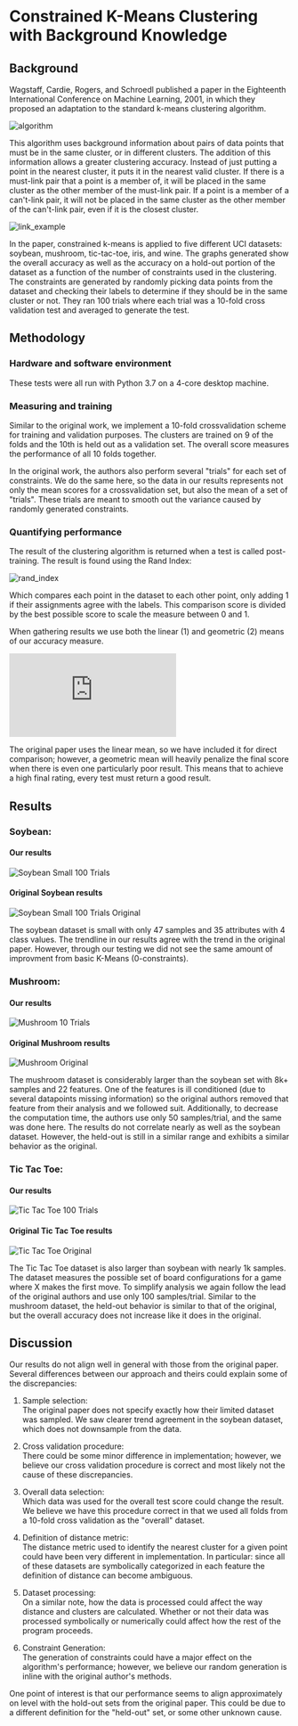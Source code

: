 # Constrained K-Means Clustering with Background Knowledge

## Background

Wagstaff, Cardie, Rogers, and Schroedl published a paper in the Eighteenth International Conference on Machine Learning, 2001, in which they proposed an adaptation to the standard k-means clustering algorithm. 

![algorithm](figures/copkmeans_algo.png)

This algorithm uses background information about pairs of data points that must be in the same cluster, or in different clusters. The addition of this information allows a greater clustering accuracy. Instead of just putting a point in the nearest cluster, it puts it in the nearest valid cluster. If there is a must-link pair that a point is a member of, it will be placed in the same cluster as the other member of the must-link pair. If a point is a member of a can't-link pair, it will not be placed in the same cluster as the other member of the can't-link pair, even if it is the closest cluster. 

![link_example](figures/link_violation_example.png)

In the paper, constrained k-means is applied to five different UCI datasets: soybean, mushroom, tic-tac-toe, iris, and wine. The graphs generated show the overall accuracy as well as the accuracy on a hold-out portion of the dataset as a function of the number of constraints used in the clustering. The constraints are generated by randomly picking data points from the dataset and checking their labels to determine if they should be in the same cluster or not. They ran 100 trials where each trial was a 10-fold cross validation test and averaged to generate the test.

## Methodology

### Hardware and software environment
These tests were all run with Python 3.7 on a 4-core desktop machine.

### Measuring and training
Similar to the original work, we implement a 10-fold crossvalidation scheme for training and validation purposes. The clusters are trained on 9 of the folds and the 10th is held out as a validation set. The overall score measures the performance of all 10 folds together. 

In the original work, the authors also perform several "trials" for each set of constraints. We do the same here, so the data in our results represents not only the mean scores for a crossvalidation set, but also the mean of a set of "trials". These trials are meant to smooth out the variance caused by randomly generated constraints.

### Quantifying performance
The result of the clustering algorithm is returned when a test is called post-training. The result is found using the Rand Index:

![rand_index](figures/rand_inx.png)

Which compares each point in the dataset to each other point, only adding 1 if their assignments agree with the labels. This comparison score is divided by the best possible score to scale the measure between 0 and 1.

When gathering results we use both the linear (1) and geometric (2) means of our accuracy measure.

![mean_eqs](http://www.sciweavers.org/tex2img.php?eq=%281%29%5Cquad%5Cmu%20%26%3D%20%5Cfrac%7B1%7D%7Bn%7D%5Csum_%7Bi%3D1%7D%5E%7Bn%7Df%28x_i%2Cy_i%29%5C%5C%0A%282%29%5Cquad%5Cmu%20%26%3D%20%5Csqrt%5B%5Cleftroot%7B-1%7D%5Cuproot%7B1%7Dn%5D%7B%5Cprod_%7Bi%3D1%7D%5E%7Bn%7Df%28x_i%2Cy_i%29%7D&bc=White&fc=Black&im=jpg&fs=12&ff=arev&edit=0)

The original paper uses the linear mean, so we have included it for direct comparison; however, a geometric mean will heavily penalize the final score when there is even one particularly poor result. This means that to achieve a high final rating, every test must return a good result.

## Results
### Soybean:
#### Our results
![Soybean Small 100 Trials](figures/soybean_small_100trials.png)

#### Original Soybean results
![Soybean Small 100 Trials Original](figures/soybean_original.png)

The soybean dataset is small with only 47 samples and 35 attributes with 4 class values. The trendline in our results agree with the trend in the original paper. However, through our testing we did not see the same amount of improvment from basic K-Means (0-constraints).

### Mushroom:
#### Our results
![Mushroom 10 Trials](figures/mushroom_10_trials.png)

#### Original Mushroom results
![Mushroom Original](figures/mushroom_original.PNG)

The mushroom dataset is considerably larger than the soybean set with 8k+ samples and 22 features. One of the features is ill conditioned (due to several datapoints missing information) so the original authors removed that feature from their analysis and we followed suit. Additionally, to decrease the computation time, the authors use only 50 samples/trial, and the same was done here. The results do not correlate nearly as well as the soybean dataset. However, the held-out is still in a similar range and exhibits a similar behavior as the original.

### Tic Tac Toe:
#### Our results
![Tic Tac Toe 100 Trials](figures/tictactoe_100_trials.png)

#### Original Tic Tac Toe results
![Tic Tac Toe Original](figures/tictactoe_original.PNG)

The Tic Tac Toe dataset is also larger than soybean with nearly 1k samples. The dataset measures the possible set of board configurations for a game where X makes the first move. To simplify analysis we again follow the lead of the original authors and use only 100 samples/trial. Similar to the mushroom dataset, the held-out behavior is similar to that of the original, but the overall accuracy does not increase like it does in the original.

## Discussion

Our results do not align well in general with those from the original paper. Several differences between our approach and theirs could explain some of the discrepancies:
1. Sample selection:   
The original paper does not specify exactly how their limited dataset was sampled. We saw clearer trend agreement in the soybean dataset, which does not downsample from the data. 

2. Cross validation procedure:   
There could be some minor difference in implementation; however, we believe our cross validation procedure is correct and most likely not the cause of these discrepancies.

3. Overall data selection:   
Which data was used for the overall test score could change the result. We believe we have this procedure correct in that we used all folds from a 10-fold cross validation as the "overall" dataset.

4. Definition of distance metric:   
The distance metric used to identify the nearest cluster for a given point could have been very different in implementation. In particular: since all of these datasets are symbolically categorized in each feature the definition of distance can become ambiguous.

5. Dataset processing:   
On a similar note, how the data is processed could affect the way distance and clusters are calculated. Whether or not their data was processed symbolically or numerically could affect how the rest of the program proceeds. 

6. Constraint Generation:   
The generation of constraints could have a major effect on the algorithm's performance; however, we believe our random generation is inline with the original author's methods. 

One point of interest is that our performance seems to align approximately on level with the hold-out sets from the original paper. This could be due to a different definition for the "held-out" set, or some other unknown cause. 